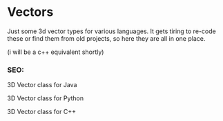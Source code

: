 # Vectors
Just some 3d vector types for various languages. 
It gets tiring to re-code these or find them from old projects, so here they are all in one place.

(i will be a c++ equivalent shortly)

### SEO:
3D Vector class for Java

3D Vector class for Python

3D Vector class for C++

